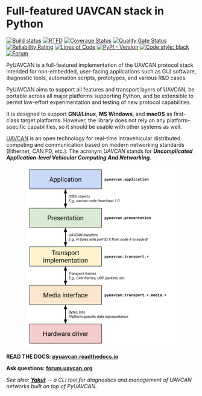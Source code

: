 Full-featured UAVCAN stack in Python
====================================

[![Build status](https://ci.appveyor.com/api/projects/status/2vv83afj3dxqibi5/branch/master?svg=true)](https://ci.appveyor.com/project/Zubax/pyuavcan/branch/master)
[![RTFD](https://readthedocs.org/projects/pyuavcan/badge/)](https://pyuavcan.readthedocs.io/)
[![Coverage Status](https://coveralls.io/repos/github/UAVCAN/pyuavcan/badge.svg)](https://coveralls.io/github/UAVCAN/pyuavcan)
[![Quality Gate Status](https://sonarcloud.io/api/project_badges/measure?project=UAVCAN_pyuavcan&metric=alert_status)](https://sonarcloud.io/dashboard?id=UAVCAN_pyuavcan)
[![Reliability Rating](https://sonarcloud.io/api/project_badges/measure?project=UAVCAN_pyuavcan&metric=reliability_rating)](https://sonarcloud.io/dashboard?id=UAVCAN_pyuavcan)
[![Lines of Code](https://sonarcloud.io/api/project_badges/measure?project=UAVCAN_pyuavcan&metric=ncloc)](https://sonarcloud.io/dashboard?id=UAVCAN_pyuavcan)
[![PyPI - Version](https://img.shields.io/pypi/v/pyuavcan.svg)](https://pypi.org/project/pyuavcan/)
[![Code style: black](https://img.shields.io/badge/code%20style-black-000000.svg)](https://github.com/psf/black)
[![Forum](https://img.shields.io/discourse/https/forum.uavcan.org/users.svg)](https://forum.uavcan.org)

PyUAVCAN is a full-featured implementation of the UAVCAN protocol stack intended for non-embedded,
user-facing applications such as GUI software, diagnostic tools, automation scripts, prototypes, and various R&D cases.

PyUAVCAN aims to support all features and transport layers of UAVCAN,
be portable across all major platforms supporting Python,
and be extensible to permit low-effort experimentation and testing of new protocol capabilities.

It is designed to support **GNU/Linux**, **MS Windows**, and **macOS** as first-class target platforms.
However, the library does not rely on any platform-specific capabilities,
so it should be usable with other systems as well.

[UAVCAN](https://uavcan.org) is an open technology for real-time intravehicular distributed computing
and communication based on modern networking standards (Ethernet, CAN FD, etc.).
The acronym *UAVCAN* stands for ***Uncomplicated Application-level Vehicular Computing And Networking***.

<p align="center">
  <a href="https://pyuavcan.readthedocs.io/"><img src="/docs/static/arch-non-redundant.svg" width="400px"></a>
</p>

**READ THE DOCS: [pyuavcan.readthedocs.io](https://pyuavcan.readthedocs.io/)**

**Ask questions: [forum.uavcan.org](https://forum.uavcan.org/)**

*See also: [**Yakut**](https://github.com/UAVCAN/yakut) -- a CLI tool for diagnostics and management of
UAVCAN networks built on top of PyUAVCAN.*
